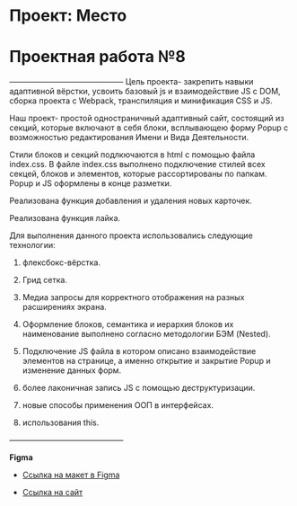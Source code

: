 # Проект: Место
# **Проектная работа №8**
–––––––––––––––––––––––––––––
 Цель проекта- закрепить навыки адаптивной вёрстки, усвоить базовый js и взаимодействие JS с DOM, сборка проекта с Webpack, транспиляция и минификация CSS и JS.

 Наш проект- простой одностраничный адаптивный сайт, состоящий из секций, которые включают в себя блоки, всплывающею форму Popup c возможностью редактирования Имени и Вида Деятельности.

 Стили блоков и секций подлкючаются в html с помощью файла index.css. В файле index.css выполнено подключение стилей всех секцей, блоков и элементов, которые рассортированы по папкам.
 Popup и JS оформлены в конце разметки.

 Реализована функция добавления и удаления новых карточек.

 Реализована функция лайка.

Для выполнения данного проекта использовались следующие технологии:

1. флексбокс-вёрстка.

2. Грид сетка.

3. Медиа запросы для корректного отображения на разных расширениях экрана.

4. Оформление блоков, семантика и иерархия блоков их наименование выполнено согласно методологии БЭМ (Nested).

5. Подключение JS файла в котором описано взаимодействие элементов на странице, а именно открытие и закрытие Popup и изменение данных форм.

6. более лаконичная запись JS c помощью деструктуризации.

7. новые способы применения ООП в интерфейсах.

8. использования this.



–––––––––––––––––––––––––––––

**Figma**

* [Ссылка на макет в Figma](https://www.figma.com/file/2cn9N9jSkmxD84oJik7xL7/JavaScript.-Sprint-4?node-id=0%3A1)

* [Ссылка на сайт](https://karmanovegor.github.io/mesto/)



